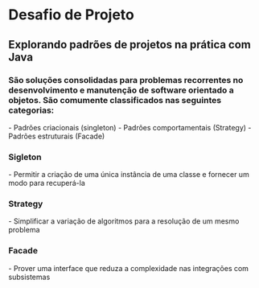 <h1>Desafio de Projeto </h1>

<h2>Explorando padrões de projetos na prática com Java</h2>

<h3>São soluções consolidadas para problemas recorrentes no desenvolvimento e manutenção de software orientado a objetos. São comumente classificados nas seguintes categorias:</h3>
  - Padrões criacionais (singleton)
  - Padrões comportamentais (Strategy)
  - Padrões estruturais (Facade)

<h3>Sigleton</h3>
- Permitir a criação de uma única instância de uma classe e fornecer um modo para recuperá-la

<h3>Strategy </h3>
- Simplificar a variação de algoritmos para a resolução de um mesmo problema 

<h3>Facade</h3>
- Prover uma interface que reduza a complexidade nas integrações com subsistemas

